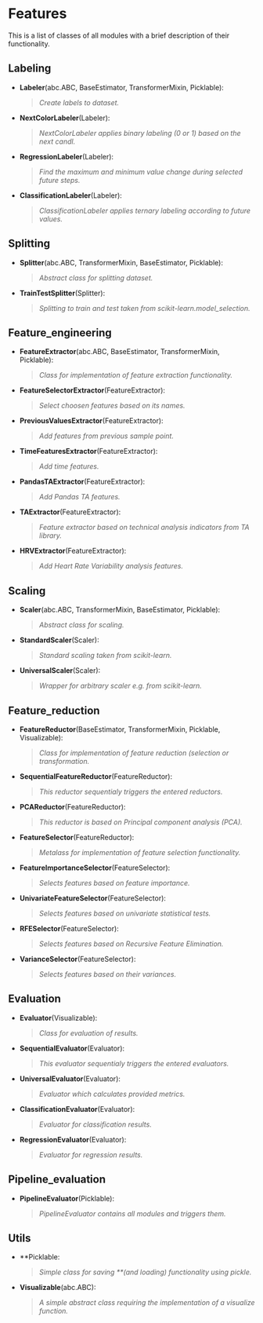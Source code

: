# Features
This is a list of classes of all modules with a brief description of their functionality.

## Labeling
- **Labeler**(abc.ABC, BaseEstimator, TransformerMixin, Picklable):
	> _Create labels to dataset._
- **NextColorLabeler**(Labeler):
	> _NextColorLabeler applies binary labeling (0 or 1) based on the next candl._
- **RegressionLabeler**(Labeler):
	> _Find the maximum and minimum value change during selected future steps._
- **ClassificationLabeler**(Labeler):
	> _ClassificationLabeler applies ternary labeling according to future values._

## Splitting
- **Splitter**(abc.ABC, TransformerMixin, BaseEstimator, Picklable):
	> _Abstract class for splitting dataset._
- **TrainTestSplitter**(Splitter):
	> _Splitting to train and test taken from scikit-learn.model_selection._

## Feature_engineering
- **FeatureExtractor**(abc.ABC, BaseEstimator, TransformerMixin, Picklable):
	> _Class for implementation of feature extraction functionality._
- **FeatureSelectorExtractor**(FeatureExtractor):
	> _Select choosen features based on its names._
- **PreviousValuesExtractor**(FeatureExtractor):
	> _Add features from previous sample point._
- **TimeFeaturesExtractor**(FeatureExtractor):
	> _Add time features._
- **PandasTAExtractor**(FeatureExtractor):
	> _Add Pandas TA features._
- **TAExtractor**(FeatureExtractor):
	> _Feature extractor based on technical analysis indicators from TA library._
- **HRVExtractor**(FeatureExtractor):
	> _Add Heart Rate Variability analysis features._

## Scaling
- **Scaler**(abc.ABC, TransformerMixin, BaseEstimator, Picklable):
	> _Abstract class for scaling._
- **StandardScaler**(Scaler):
	> _Standard scaling taken from scikit-learn._
- **UniversalScaler**(Scaler):
	> _Wrapper for arbitrary scaler e.g. from scikit-learn._

## Feature_reduction
- **FeatureReductor**(BaseEstimator, TransformerMixin, Picklable, Visualizable):
	> _Class for implementation of feature reduction (selection or transformation._
- **SequentialFeatureReductor**(FeatureReductor):
	> _This reductor sequentialy triggers the entered reductors._
- **PCAReductor**(FeatureReductor):
	> _This reductor is based on Principal component analysis (PCA)._
- **FeatureSelector**(FeatureReductor):
	> _Metalass for implementation of feature selection functionality._
- **FeatureImportanceSelector**(FeatureSelector):
	> _Selects features based on feature importance._
- **UnivariateFeatureSelector**(FeatureSelector):
	> _Selects features based on univariate statistical tests._
- **RFESelector**(FeatureSelector):
	> _Selects features based on Recursive Feature Elimination._
- **VarianceSelector**(FeatureSelector):
	> _Selects features based on their variances._

## Evaluation
- **Evaluator**(Visualizable):
	> _Class for evaluation of results._
- **SequentialEvaluator**(Evaluator):
	> _This evaluator sequentialy triggers the entered evaluators._
- **UniversalEvaluator**(Evaluator):
	> _Evaluator which calculates provided metrics._
- **ClassificationEvaluator**(Evaluator):
	> _Evaluator for classification results._
- **RegressionEvaluator**(Evaluator):
	> _Evaluator for regression results._

## Pipeline_evaluation
- **PipelineEvaluator**(Picklable):
	> _PipelineEvaluator contains all modules and triggers them._

## Utils
- **Picklable:
	> _Simple class for saving **(and loading) functionality using pickle._
- **Visualizable**(abc.ABC):
	> _A simple abstract class requiring the implementation of a visualize function._